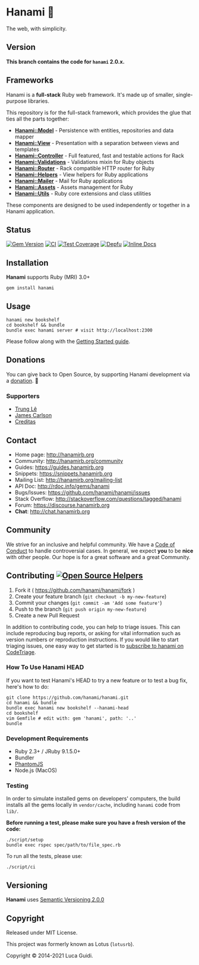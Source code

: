 # Hanami :cherry_blossom:

The web, with simplicity.

## Version

**This branch contains the code for `hanami` 2.0.x.**

## Frameworks

Hanami is a **full-stack** Ruby web framework.
It's made up of smaller, single-purpose libraries.

This repository is for the full-stack framework,
which provides the glue that ties all the parts together:

* [**Hanami::Model**](https://github.com/hanami/model) - Persistence with entities, repositories and data mapper
* [**Hanami::View**](https://github.com/hanami/view) - Presentation with a separation between views and templates
* [**Hanami::Controller**](https://github.com/hanami/controller) - Full featured, fast and testable actions for Rack
* [**Hanami::Validations**](https://github.com/hanami/validations) - Validations mixin for Ruby objects
* [**Hanami::Router**](https://github.com/hanami/router) - Rack compatible HTTP router for Ruby
* [**Hanami::Helpers**](https://github.com/hanami/helpers) - View helpers for Ruby applications
* [**Hanami::Mailer**](https://github.com/hanami/mailer) - Mail for Ruby applications
* [**Hanami::Assets**](https://github.com/hanami/assets) - Assets management for Ruby
* [**Hanami::Utils**](https://github.com/hanami/utils) - Ruby core extensions and class utilities

These components are designed to be used independently or together in a Hanami application.

## Status

[![Gem Version](https://badge.fury.io/rb/hanami.svg)](https://badge.fury.io/rb/hanami)
[![CI](https://github.com/hanami/hanami/workflows/ci/badge.svg?branch=main)](https://github.com/hanami/hanami/actions?query=workflow%3Aci+branch%3Amain)
[![Test Coverage](https://codecov.io/gh/hanami/hanami/branch/main/graph/badge.svg)](https://codecov.io/gh/hanami/hanami)
[![Depfu](https://badges.depfu.com/badges/ba000e0f69e6ef1c44cd3038caaa1841/overview.svg)](https://depfu.com/github/hanami/hanami?project=Bundler)
[![Inline Docs](http://inch-ci.org/github/hanami/hanami.svg)](http://inch-ci.org/github/hanami/hanami)

## Installation

__Hanami__ supports Ruby (MRI) 3.0+

```shell
gem install hanami
```

## Usage

```shell
hanami new bookshelf
cd bookshelf && bundle
bundle exec hanami server # visit http://localhost:2300
```

Please follow along with the [Getting Started guide](https://guides.hanamirb.org/getting-started/).

## Donations

You can give back to Open Source, by supporting Hanami development via a [donation](https://salt.bountysource.com/teams/hanami). :green_heart:

### Supporters

  * [Trung Lê](https://github.com/runlevel5)
  * [James Carlson](https://github.com/jxxcarlson)
  * [Creditas](https://www.creditas.com.br/)

## Contact

* Home page: http://hanamirb.org
* Community: http://hanamirb.org/community
* Guides: https://guides.hanamirb.org
* Snippets: https://snippets.hanamirb.org
* Mailing List: http://hanamirb.org/mailing-list
* API Doc: http://rdoc.info/gems/hanami
* Bugs/Issues: https://github.com/hanami/hanami/issues
* Stack Overflow: http://stackoverflow.com/questions/tagged/hanami
* Forum: https://discourse.hanamirb.org
* **Chat**: http://chat.hanamirb.org

## Community

We strive for an inclusive and helpful community.
We have a [Code of Conduct](http://hanamirb.org/community/#code-of-conduct) to handle controversial cases.
In general, we expect **you** to be **nice** with other people.
Our hope is for a great software and a great Community.

## Contributing [![Open Source Helpers](https://www.codetriage.com/hanami/hanami/badges/users.svg)](https://www.codetriage.com/hanami/hanami)

1. Fork it ( https://github.com/hanami/hanami/fork )
2. Create your feature branch (`git checkout -b my-new-feature`)
3. Commit your changes (`git commit -am 'Add some feature'`)
4. Push to the branch (`git push origin my-new-feature`)
5. Create a new Pull Request

In addition to contributing code, you can help to triage issues. This can include reproducing bug reports, or asking for vital information such as version numbers or reproduction instructions. If you would like to start triaging issues, one easy way to get started is to [subscribe to hanami on CodeTriage](https://www.codetriage.com/hanami/hanami).

### How To Use Hanami HEAD

If you want to test Hanami's HEAD to try a new feature or to test a bug fix, here's how to do:

```
git clone https://github.com/hanami/hanami.git
cd hanami && bundle
bundle exec hanami new bookshelf --hanami-head
cd bookshelf
vim Gemfile # edit with: gem 'hanami', path: '..'
bundle
```

### Development Requirements

  * Ruby 2.3+ / JRuby 9.1.5.0+
  * Bundler
  * [PhantomJS](http://phantomjs.org/download.html)
  * Node.js (MacOS)

### Testing

In order to simulate installed gems on developers' computers, the build installs
all the gems locally in `vendor/cache`, including `hanami` code from `lib/`.

**Before running a test, please make sure you have a fresh version of the code:**

```shell
./script/setup
bundle exec rspec spec/path/to/file_spec.rb
```

To run all the tests, please use:

```shell
./script/ci
```

## Versioning

__Hanami__ uses [Semantic Versioning 2.0.0](http://semver.org)

## Copyright

Released under MIT License.

This project was formerly known as Lotus (`lotusrb`).

Copyright © 2014-2021 Luca Guidi.
